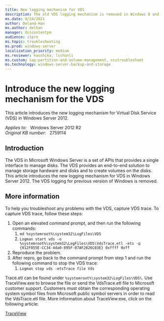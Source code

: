 ```yaml
---
title: New logging mechanism for VDS
description: The old VDS logging mechanism is removed in Windows 8 and a new one is introduced.
ms.date: 9/24/2021
author: Deland-Han
ms.author: delhan
manager: dcscontentpm
audience: itpro
ms.topic: troubleshooting
ms.prod: windows-server
localization_priority: medium
ms.reviewer: kaushika, lichunli
ms.custom: sap:partition-and-volume-management, csstroubleshoot
ms.technology: windows-server-backup-and-storage
---
```

# Introduce the new logging mechanism for the VDS

This article introduces the new logging mechanism for Virtual Disk Service (VDS) in Windows Server 2012.

_Applies to:_ &nbsp; Windows Server 2012 R2  
_Original KB number:_ &nbsp; 2759114

## Introduction

The VDS in Microsoft Windows Server is a set of APIs that provides a single interface to manage disks. The VDS provides an end-to-end solution to manage storage hardware and disks and to create volumes on the disks. This article introduces the new logging mechanism for VDS in Windows Server 2012. The VDS logging for previous version of Windows is removed.

## More information

To help you troubleshoot any problems with the VDS, capture VDS trace. To capture VDS trace, follow these steps:

1. Open an elevated command prompt, and then run the following commands:
    1. `md %systemroot%\system32\LogFiles\VDS`
    2. `Logman start vds -o %systemroot%\system32\LogFiles\VDS\VdsTrace.etl -ets -p {012F855E-CC34-4da0-895F-07AF2826C03E} 0xffff 0xff`
2. Reproduce the problem.
3. After repro, go back to the command prompt from step 1 and run the following command to stop the VDS trace:
    1. `Logman stop vds -etsTrace file Vds`

Trace.etl can be found under `%systemroot%\system32\LogFiles\VDS\`. Use TraceView.exe to browse the file or send the VdsTrace.etl file to Microsoft customer support. Customers must obtain the corresponding operating system symbol files from Microsoft public symbol servers in order to read the VdsTrace.etl file. More information about TraceView.exe, click on the following article:

[TraceView](/windows-hardware/drivers/devtest/traceview)
